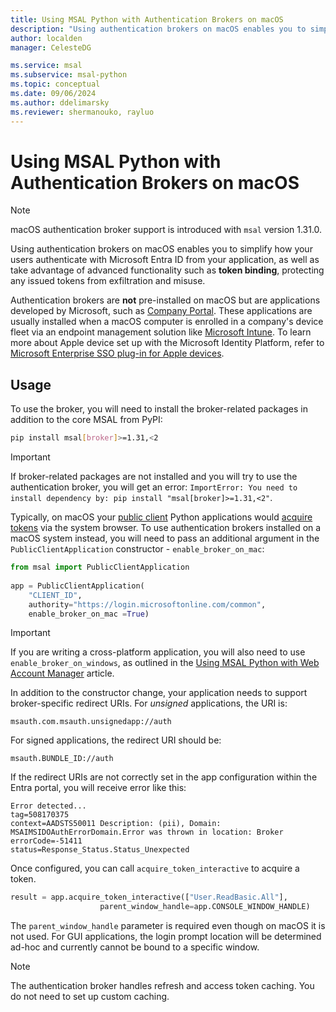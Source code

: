```yaml
---
title: Using MSAL Python with Authentication Brokers on macOS
description: "Using authentication brokers on macOS enables you to simplify how your users authenticate with Microsoft Entra ID from your application, as well as take advantage of advanced functionality such as token binding, protecting any issued tokens from exfiltration and misuse."
author: localden
manager: CelesteDG

ms.service: msal
ms.subservice: msal-python
ms.topic: conceptual
ms.date: 09/06/2024
ms.author: ddelimarsky
ms.reviewer: shermanouko, rayluo
---
```


# Using MSAL Python with Authentication Brokers on macOS

>[!NOTE]
>macOS authentication broker support is introduced with `msal` version 1.31.0.

Using authentication brokers on macOS enables you to simplify how your users authenticate with Microsoft Entra ID from your application, as well as take advantage of advanced functionality such as **token binding**, protecting any issued tokens from exfiltration and misuse.

Authentication brokers are **not** pre-installed on macOS but are applications developed by Microsoft, such as [Company Portal](/mem/intune/apps/apps-company-portal-macos). These applications are usually installed when a macOS computer is enrolled in a company's device fleet via an endpoint management solution like [Microsoft Intune](/mem/intune/fundamentals/what-is-intune). To learn more about Apple device set up with the Microsoft Identity Platform, refer to [Microsoft Enterprise SSO plug-in for Apple devices](/entra/identity-platform/apple-sso-plugin).

## Usage

To use the broker, you will need to install the broker-related packages in addition to the core MSAL from PyPI:

```bash
pip install msal[broker]>=1.31,<2
```

>[!IMPORTANT]
>If broker-related packages are not installed and you will try to use the authentication broker, you will get an error: `ImportError: You need to install dependency by: pip install "msal[broker]>=1.31,<2"`.

Typically, on macOS your [public client](/entra/identity-platform/msal-client-applications) Python applications would [acquire tokens](../getting-started/acquiring-tokens.md) via the system browser. To use authentication brokers installed on a macOS system instead, you will need to pass an additional argument in the `PublicClientApplication` constructor - `enable_broker_on_mac`:

```python
from msal import PublicClientApplication
 
app = PublicClientApplication(
    "CLIENT_ID",
    authority="https://login.microsoftonline.com/common",
    enable_broker_on_mac =True)
```

>[!IMPORTANT]
>If you are writing a cross-platform application, you will also need to use `enable_broker_on_windows`, as outlined in the [Using MSAL Python with Web Account Manager](wam.md) article.

In addition to the constructor change, your application needs to support broker-specific redirect URIs. For _unsigned_ applications, the URI is:

```text
msauth.com.msauth.unsignedapp://auth 
```

For signed applications, the redirect URI should be:

```text
msauth.BUNDLE_ID://auth
```

If the redirect URIs are not correctly set in the app configuration within the Entra portal, you will receive error like this: 

```text
Error detected... 
tag=508170375
context=AADSTS50011 Description: (pii), Domain: MSAIMSIDOAuthErrorDomain.Error was thrown in location: Broker 
errorCode=-51411 
status=Response_Status.Status_Unexpected 
```

Once configured, you can call `acquire_token_interactive` to acquire a token.

```python
result = app.acquire_token_interactive(["User.ReadBasic.All"],
                    parent_window_handle=app.CONSOLE_WINDOW_HANDLE)
```

The `parent_window_handle` parameter is required even though on macOS it is not used. For GUI applications, the login prompt location will be determined ad-hoc and currently cannot be bound to a specific window.

>[!NOTE]
>The authentication broker handles refresh and access token caching. You do not need to set up custom caching.
